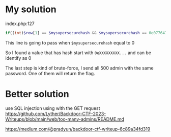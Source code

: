 # My solution
index.php:127
``` php
if((int)$row[1] == $mysupersecurehash && $mysupersecurehash == 0e0776470569150041331763470558650263116470594705){
```

This line is going to pass when `$mysupersecurehash` equal to 0

So I found a value that has hash start with `0eXXXXXXXXX...` and can be identify as 0

The last step is kind of brute-force, I send all 500 admin with the same password. One of them will return the flag.

# Better solution
use SQL injection using with the GET request
https://github.com/Lyther/Backdoor-CTF-2023-Writeups/blob/main/web/too-many-admins/README.md

https://medium.com/@pradyun/backdoor-ctf-writeup-6c89a34fd319
